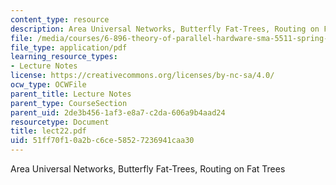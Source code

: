 ```yaml
---
content_type: resource
description: Area Universal Networks, Butterfly Fat-Trees, Routing on Fat Trees
file: /media/courses/6-896-theory-of-parallel-hardware-sma-5511-spring-2004/51ff70f10a2bc6ce58527236941caa30_lect22.pdf
file_type: application/pdf
learning_resource_types:
- Lecture Notes
license: https://creativecommons.org/licenses/by-nc-sa/4.0/
ocw_type: OCWFile
parent_title: Lecture Notes
parent_type: CourseSection
parent_uid: 2de3b456-1af3-e8a7-c2da-606a9b4aad24
resourcetype: Document
title: lect22.pdf
uid: 51ff70f1-0a2b-c6ce-5852-7236941caa30
---
```

Area Universal Networks, Butterfly Fat-Trees, Routing on Fat Trees